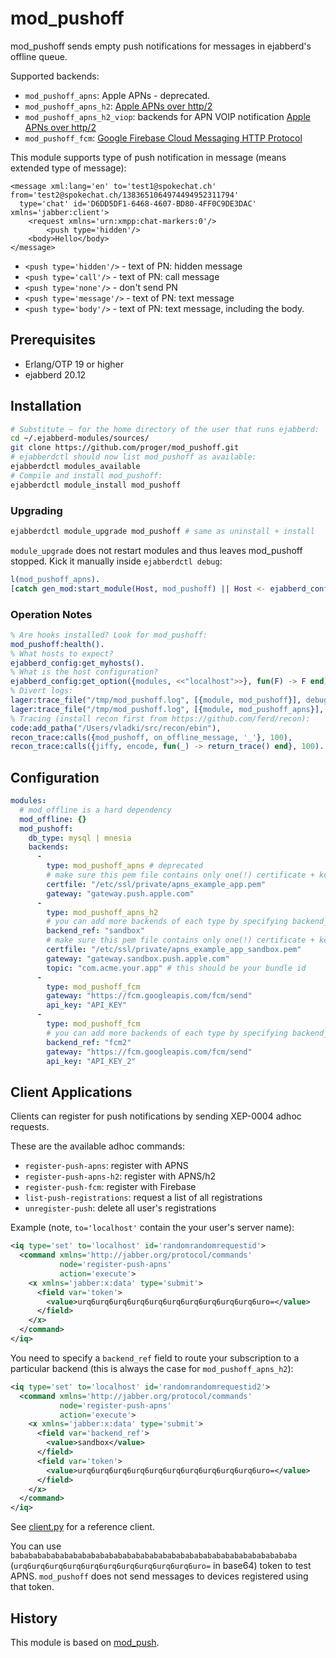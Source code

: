 # mod_pushoff

mod_pushoff sends empty push notifications for messages in ejabberd's offline queue.

Supported backends:
- `mod_pushoff_apns`: Apple APNs - deprecated.
- `mod_pushoff_apns_h2`: [Apple APNs over http/2](https://developer.apple.com/documentation/usernotifications/setting_up_a_remote_notification_server/sending_notification_requests_to_apns)
- `mod_pushoff_apns_h2_viop`: backends for APN VOIP notification [Apple APNs over http/2](https://developer.apple.com/documentation/usernotifications/setting_up_a_remote_notification_server/sending_notification_requests_to_apns)
- `mod_pushoff_fcm`: [Google Firebase Cloud Messaging HTTP Protocol](https://firebase.google.com/docs/cloud-messaging/http-server-ref)

This module supports type of push notification in message (means extended type of message):

```
<message xml:lang='en' to='test1@spokechat.ch' from='test2@spokechat.ch/1383651064974494952311794' 
  type='chat' id='D6DD5DF1-6468-4607-BD80-4FF0C9DE3DAC' xmlns='jabber:client'>
    <request xmlns='urn:xmpp:chat-markers:0'/>
        <push type='hidden'/>
    <body>Hello</body>
</message>
```

* `<push type='hidden'/>` - text of PN: hidden message
* `<push type='call'/>` - text of PN: call message
* `<push type='none'/>` - don't send PN
* `<push type='message'/>` - text of PN: text message
* `<push type='body'/>` - text of PN: text message, including the body.

## Prerequisites

* Erlang/OTP 19 or higher
* ejabberd 20.12

## Installation

```bash
# Substitute ~ for the home directory of the user that runs ejabberd:
cd ~/.ejabberd-modules/sources/
git clone https://github.com/proger/mod_pushoff.git
# ejabberdctl should now list mod_pushoff as available:
ejabberdctl modules_available
# Compile and install mod_pushoff:
ejabberdctl module_install mod_pushoff
```

### Upgrading

```bash
ejabberdctl module_upgrade mod_pushoff # same as uninstall + install
```

`module_upgrade` does not restart modules and thus leaves mod_pushoff stopped.
Kick it manually inside `ejabberdctl debug`:

``` erlang
l(mod_pushoff_apns).
[catch gen_mod:start_module(Host, mod_pushoff) || Host <- ejabberd_config:get_myhosts()].
```

### Operation Notes

``` erlang
% Are hooks installed? Look for mod_pushoff:
mod_pushoff:health().
% What hosts to expect?
ejabberd_config:get_myhosts().
% What is the host configuration?
ejabberd_config:get_option({modules, <<"localhost">>}, fun(F) -> F end).
% Divert logs:
lager:trace_file("/tmp/mod_pushoff.log", [{module, mod_pushoff}], debug).
lager:trace_file("/tmp/mod_pushoff.log", [{module, mod_pushoff_apns}], debug).
% Tracing (install recon first from https://github.com/ferd/recon):
code:add_patha("/Users/vladki/src/recon/ebin"),
recon_trace:calls({mod_pushoff, on_offline_message, '_'}, 100),
recon_trace:calls({jiffy, encode, fun(_) -> return_trace() end}, 100).
```

## Configuration

```yaml
modules:
  # mod_offline is a hard dependency
  mod_offline: {}
  mod_pushoff:
    db_type: mysql | mnesia
    backends:
      -
        type: mod_pushoff_apns # deprecated
        # make sure this pem file contains only one(!) certificate + key pair
        certfile: "/etc/ssl/private/apns_example_app.pem"
        gateway: "gateway.push.apple.com"
      -
        type: mod_pushoff_apns_h2
        # you can add more backends of each type by specifying backend_ref with unique names
        backend_ref: "sandbox"
        # make sure this pem file contains only one(!) certificate + key pair
        certfile: "/etc/ssl/private/apns_example_app_sandbox.pem"
        gateway: "gateway.sandbox.push.apple.com"
        topic: "com.acme.your.app" # this should be your bundle id
      -
        type: mod_pushoff_fcm
        gateway: "https://fcm.googleapis.com/fcm/send"
        api_key: "API_KEY"
      -
        type: mod_pushoff_fcm
        # you can add more backends of each type by specifying backend_ref with unique names
        backend_ref: "fcm2"
        gateway: "https://fcm.googleapis.com/fcm/send"
        api_key: "API_KEY_2"
```

## Client Applications

Clients can register for push notifications by sending XEP-0004 adhoc requests.

These are the available adhoc commands:

* `register-push-apns`: register with APNS
* `register-push-apns-h2`: register with APNS/h2
* `register-push-fcm`: register with Firebase
* `list-push-registrations`: request a list of all registrations
* `unregister-push`: delete all user's registrations

Example (note, `to='localhost'` contain the your user's server name):
```xml
<iq type='set' to='localhost' id='randomrandomrequestid'>
  <command xmlns='http://jabber.org/protocol/commands'
           node='register-push-apns'
           action='execute'>
    <x xmlns='jabber:x:data' type='submit'>
      <field var='token'>
        <value>urq6urq6urq6urq6urq6urq6urq6urq6urq6urq6uro=</value>
      </field>
    </x>
  </command>
</iq>
```

You need to specify a `backend_ref` field to route your subscription to a particular backend (this is always the case for `mod_pushoff_apns_h2`):

```xml
<iq type='set' to='localhost' id='randomrandomrequestid2'>
  <command xmlns='http://jabber.org/protocol/commands'
           node='register-push-apns'
           action='execute'>
    <x xmlns='jabber:x:data' type='submit'>
      <field var='backend_ref'>
        <value>sandbox</value>
      </field>
      <field var='token'>
        <value>urq6urq6urq6urq6urq6urq6urq6urq6urq6urq6uro=</value>
      </field>
    </x>
  </command>
</iq>
```


See [client.py](client.py) for a reference client.

You can use `babababababababababababababababababababababababababababababababa` (`urq6urq6urq6urq6urq6urq6urq6urq6urq6urq6uro=` in base64) token to test APNS.
`mod_pushoff` does not send messages to devices registered using that token.

## History

This module is based on [mod_push](https://github.com/royneary/mod_push).
